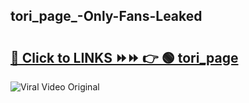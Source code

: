 
 ## tori_page_-Only-Fans-Leaked

# <h2><a href="https://clipsfans.com/tori_page_&ref=git">🔗 Click to LINKS ⏩⏩ 👉 🟢 tori_page  </a></h2>

<a href="https://clipsfans.com/tori_page_&ref=git" rel="nofollow" data-target="animated-image.originalLink"><img src="https://i.ibb.co.com/xMMVF88/686577567.gif" alt="Viral Video Original" style="max-width: 100%; display: inline-block;" data-target="animated-image.originalImage"></a>
